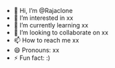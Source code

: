 - 👋 Hi, I’m @Rajaclone
- 👀 I’m interested in xx
- 🌱 I’m currently learning xx
- 💞️ I’m looking to collaborate on xx
- 📫 How to reach me xx
- 😄 Pronouns: xx
- ⚡ Fun fact: :)

<!---
Rajaclone/Rajaclone is a ✨ special ✨ repository because its `README.md` (this file) appears on your GitHub profile.
You can click the Preview link to take a look at your changes.
--->
